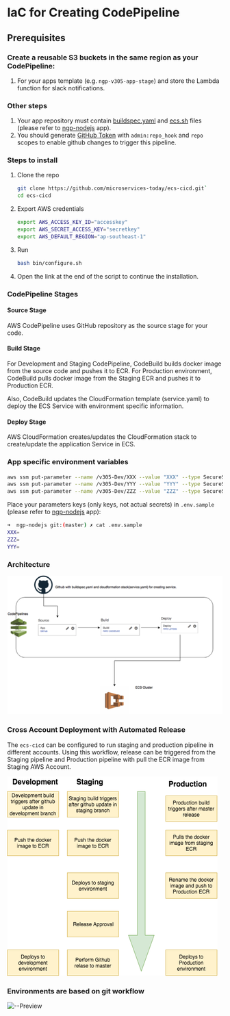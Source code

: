 # IaC for Creating CodePipeline

## Prerequisites

### Create a reusable S3 buckets in the same region as your CodePipeline:

1. For your apps template (e.g. `ngp-v305-app-stage`) and store the Lambda function for slack notifications.

### Other steps

1. Your app repository must contain [buildspec.yaml](https://github.com/microservices-today/ngp-nodejs/blob/master/buildspec.yml) and [ecs.sh](https://github.com/microservices-today/ngp-nodejs/blob/master/ecs.sh) files (please refer to [ngp-nodejs](https://github.com/microservices-today/ngp-nodejs) app).
1. You should generate [GitHub Token](https://help.github.com/en/github/authenticating-to-github/creating-a-personal-access-token-for-the-command-line) with `admin:repo_hook` and `repo` scopes to enable github changes to trigger this pipeline.

### Steps to install

1. Clone the repo
   ```bash
   git clone https://github.com/microservices-today/ecs-cicd.git`
   cd ecs-cicd
   ```
1. Export AWS credentials
   ```bash
   export AWS_ACCESS_KEY_ID="accesskey"
   export AWS_SECRET_ACCESS_KEY="secretkey"
   export AWS_DEFAULT_REGION="ap-southeast-1"
   ```
1. Run
   ```bash
   bash bin/configure.sh
   ```
1. Open the link at the end of the script to continue the installation.

### CodePipeline Stages

#### Source Stage

AWS CodePipeline uses GitHub repository as the source stage for your code.

#### Build Stage

For Development and Staging CodePipeline, CodeBuild builds docker image from the
source code and pushes it to ECR.
For Production environment, CodeBuild pulls docker image from the
Staging ECR and pushes it to Production ECR.

Also, CodeBuild updates the CloudFormation template (service.yaml) to deploy the ECS
Service with environment specific information.

#### Deploy Stage

AWS CloudFormation creates/updates the CloudFormation stack to create/update the
application Service in ECS.

### App specific environment variables

```bash
aws ssm put-parameter --name /v305-Dev/XXX --value "XXX" --type SecureString
aws ssm put-parameter --name /v305-Dev/YYY --value "YYY" --type SecureString
aws ssm put-parameter --name /v305-Dev/ZZZ --value "ZZZ" --type SecureString
```

Place your parameters keys (only keys, not actual secrets) in `.env.sample`
(please refer to [ngp-nodejs](https://github.com/microservices-today/ngp-nodejs) app):
```bash
➜  ngp-nodejs git:(master) ✗ cat .env.sample
XXX=
ZZZ=
YYY=
```

### Architecture

![--Preview](docs/CICDPipeline.png)

### Cross Account Deployment with Automated Release

The `ecs-cicd` can be configured to run staging and production pipeline in different accounts.
Using this workflow, release can be triggered from the Staging pipeline and Production
pipeline with pull the ECR image from Staging AWS Account.

![Preview](docs/cross-account-deployment.png)

### Environments are based on git workflow

![--Preview](docs/git-workflow.png)
